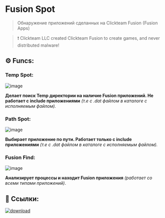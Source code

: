 # Fusion Spot
> Обнаружение приложений сделанных на Clickteam Fusion (Fusion Apps)

> ❗ Clickteam LLC created Clickteam Fusion to create games, and never distributed malware!
## ⚙️ Funcs:

### Temp Spot:
![image](https://github.com/luwufka/Fusion-Spot/assets/126056242/406eb52c-2d24-4e17-afa1-ae070419c4dd)

**Делает поиск Temp директории на наличие Fusion приложений. Не работает с include приложениями** *(т.е с .dat файлом в каталоге с исполняемым файлом).*

### Path Spot:
![image](https://github.com/luwufka/Fusion-Spot/assets/126056242/ff2951b2-e61d-4bcf-8115-95580aad32e9)

**Выбирает приложение по пути. Работает только с include приложениями** *(т.е с .dat файлом в каталоге с исполняемым файлом).*

### Fusion Find:
![image](https://github.com/luwufka/Fusion-Spot/assets/126056242/37d24dee-43ea-4c75-a41c-8014b9eda99b)

**Анализирует процессы и находит Fusion приложения** *(работает со всеми типами приложений)*.

## 🔗 Ссылки:
[![download](https://github.com/luwufka/Fusion-Spot/assets/126056242/665503d7-b199-4699-bc89-ccb45121f6a6)](https://github.com/luwufka/Fusion-Spot/releases/tag/1.4.0.0)




